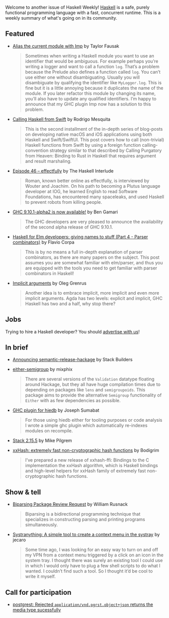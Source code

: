 Welcome to another issue of Haskell Weekly!
[Haskell](https://www.haskell.org) is a safe, purely functional programming language with a fast, concurrent runtime.
This is a weekly summary of what's going on in its community.

## Featured

- [Alias the current module with Imp](https://taylor.fausak.me/2024/03/31/alias-current-module/) by Taylor Fausak
  > Sometimes when writing a Haskell module you want to use an identifier that would be ambiguous. For example perhaps you’re writing a logger and want to call a function `log`. That’s a problem because the Prelude also defines a function called `log`. You can’t use either one without disambiguating. Usually you will disambiguate by qualifying the identifier like `MyLogger.log`. This is fine but it is a little annoying because it duplicates the name of the module. If you later refactor this module by changing its name, you’ll also have to update any qualified identifiers. I’m happy to announce that my GHC plugin Imp now has a solution to this problem.

- [Calling Haskell from Swift](https://alt-romes.github.io/posts/2024-04-02-calling-haskell-from-swift.html) by Rodrigo Mesquita
  > This is the second installment of the in-depth series of blog-posts on developing native macOS and iOS applications using both Haskell and Swift/SwiftUI. This post covers how to call (non-trivial) Haskell functions from Swift by using a foreign function calling-convention strategy similar to that described by Calling Purgatory from Heaven: Binding to Rust in Haskell that requires argument and result marshaling.
  
- [Episode 46 – effectfully](https://haskell.foundation/podcast/46/) by The Haskell Interlude
  > Roman, known better online as effectfully, is interviewed by Wouter and Joachim. On his path to becoming a Plutus language developer at IOG, he learned English to read Software Foundations, has encountered many spaceleaks, and used Haskell to prevent robots from killing people.

- [GHC 9.10.1-alpha2 is now available!](https://discourse.haskell.org/t/ghc-9-10-1-alpha2-is-now-available/9197) by Ben Gamari
  > The GHC developers are very pleased to announce the availability of the second alpha release of GHC 9.10.1.
  
- [Haskell for Elm developers: giving names to stuff (Part 4 - Parser combinators)](https://flaviocorpa.com/haskell-for-elm-developers-giving-names-to-stuff-part-4-parser-combinators.html) by Flavio Corpa
  > This is by no means a full in-depth explanation of parser combinators, as there are many papers on the subject. This post assumes you are somewhat familiar with elm/parser, and thus you are equipped with the tools you need to get familiar with parser combinators in Haskell!
  
- [Implicit arguments](https://oleg.fi/gists/posts/2024-04-01-implicit-arguments.html) by Oleg Grenrus
  > Another idea is to embrace implicit, more implicit and even more implicit arguments. Agda has two levels: explicit and implicit, GHC Haskell has two and a half, why stop there?

## Jobs

Trying to hire a Haskell developer?
You should [advertise with us](https://haskellweekly.news/advertising.html)!

## In brief

- [Announcing semantic-release-hackage](https://www.stackbuilders.com/blog/announcing-semantic-release-hackage/) by Stack Builders

- [either-semigroup](https://discourse.haskell.org/t/ann-either-semigroup/9170) by mixphix
  > There are several versions of the `Validation` datatype floating around Hackage, but they all have huge compilation times due to depending on packages like `lens` and `semigroupoids`. This package aims to provide the alternative `Semigroup` functionality of `Either` with as few dependencies as possible.
  
- [GHC plugin for hiedb](https://discourse.haskell.org/t/ghc-plugin-for-hiedb/9235) by Joseph Sumabat
  > For those using hiedb either for tooling purposes or code analysis I wrote a simple ghc plugin which automatically re-indexes modules on recompile.
  
- [Stack 2.15.5](https://discourse.haskell.org/t/ann-stack-2-15-5/9192) by Mike Pilgrem

- [xxHash: extremely fast non-cryptographic hash functions](https://discourse.haskell.org/t/xxhash-extremely-fast-non-cryptographic-hash-functions/9190) by Bodigrim
  > I’ve prepared a new release of xxhash-ffi: Bindings to the C implementation the xxHash algorithm, which is Haskell bindings and high-level helpers for xxHash family of extremely fast non-cryptographic hash functions.

## Show & tell

- [Biparsing Package Review Request](https://discourse.haskell.org/t/biparsing-package-review-request/9199) by William Rusnack
  > Biparsing is a bidirectional programming technique that specializes in constructing parsing and printing programs simultaneously.

- [Systranything: A simple tool to create a context menu in the systray](https://discourse.haskell.org/t/systranything-a-simple-tool-to-create-a-context-menu-in-the-systray/9200) by jecaro
  > Some time ago, I was looking for an easy way to turn on and off my VPN from a context menu triggered by a click on an icon in the system tray. I thought there was surely an existing tool I could use in which I would only have to plug a few shell scripts to do what I wanted. I couldn’t find such a tool. So I thought it’d be cool to write it myself.

## Call for participation

- [postgrest: Rejected `application/vnd.pgrst.object+json` returns the media type sucessfully](https://github.com/PostgREST/postgrest/issues/3373)
